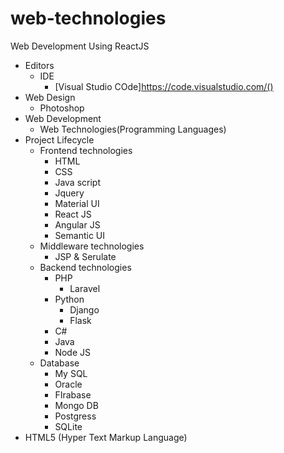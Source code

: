 # web-technologies
Web Development Using ReactJS
+ Editors 
    + IDE
        + [Visual Studio COde]https://code.visualstudio.com/()
+ Web Design 
    + Photoshop
+ Web Development
    + Web Technologies(Programming Languages)
+ Project Lifecycle
    + Frontend technologies
        + HTML
        + CSS
        + Java script
        + Jquery
        + Material UI
        + React JS 
        + Angular JS
        + Semantic UI
    + Middleware technologies
        + JSP & Serulate
    + Backend technologies
        + PHP
            + Laravel
        + Python
            + Django
            + Flask
        + C#
        + Java
        + Node JS 
    + Database
        + My SQL
        + Oracle
        + FIrabase
        + Mongo DB
        + Postgress
        + SQLite
+ HTML5 (Hyper Text Markup Language)

